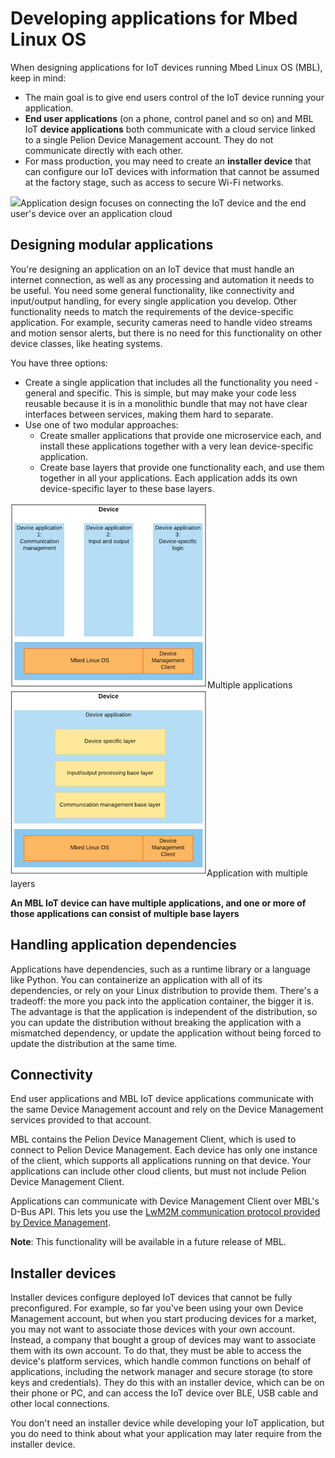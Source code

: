 # Developing applications for Mbed Linux OS

When designing applications for IoT devices running Mbed Linux OS (MBL), keep in mind:

* The main goal is to give end users control of the IoT device running your application.
* **End user applications** (on a phone, control panel and so on) and MBL IoT **device applications** both communicate with a cloud service linked to a single Pelion Device Management account. They do not communicate directly with each other.
* For mass production, you may need to create an **installer device** that can configure our IoT devices with information that cannot be assumed at the factory stage, such as access to secure Wi-Fi networks.

<span class="images">![](https://s3-us-west-2.amazonaws.com/mbed-linux-os-docs-images/applications_map_highlight.png)<span>Application design focuses on connecting the IoT device and the end user's device over an application cloud</span></span>

## Designing modular applications

You're designing an application on an IoT device that must handle an internet connection, as well as any processing and automation it needs to be useful. You need some general functionality, like connectivity and input/output handling, for every single application you develop. Other functionality needs to match the requirements of the device-specific application. For example, security cameras need to handle video streams and motion sensor alerts, but there is no need for this functionality on other device classes, like heating systems.

You have three options:

* Create a single application that includes all the functionality you need - general and specific. This is simple, but may make your code less reusable because it is in a monolithic bundle that may not have clear interfaces between services, making them hard to separate.
* Use one of two modular approaches:
    * Create smaller applications that provide one microservice each, and install these applications together with a very lean device-specific application.
    * Create base layers that provide one functionality each, and use them together in all your applications. Each application adds its own device-specific layer to these base layers.

<span class="images">![](../Figures/multi_apps.png)<span>Multiple applications</span></span>    
<span class="images">![](../Figures/application_from_layers.png)<span>Application with multiple layers</span></span>    

**An MBL IoT device can have multiple applications, and one or more of those applications can consist of multiple base layers**

## Handling application dependencies

Applications have dependencies, such as a runtime library or a language like Python. You can containerize an application with all of its dependencies, or rely on your Linux distribution to provide them. There's a tradeoff: the more you pack into the application container, the bigger it is. The advantage is that the application is independent of the distribution, so you can update the distribution without breaking the application with a mismatched dependency, or update the application without being forced to update the distribution at the same time.

## Connectivity

End user applications and MBL IoT device applications communicate with the same Device Management account and rely on the Device Management services provided to that account.

MBL contains the Pelion Device Management Client, which is used to connect to Pelion Device Management. Each device has only one instance of the client, which supports all applications running on that device. Your applications can include other cloud clients, but must not include Pelion Device Management Client.

Applications can communicate with Device Management Client over MBL's D-Bus API. This lets you use the [LwM2M communication protocol provided by Device Management](https://www.pelion.com/docs/device-management/latest/introduction/management-services-and-protocols.html).

<span class="notes">**Note**: This functionality will be available in a future release of MBL.</span>

## Installer devices

Installer devices configure deployed IoT devices that cannot be fully preconfigured. For example, so far you've been using your own Device Management account, but when you start producing devices for a market, you may not want to associate those devices with your own account. Instead, a company that bought a group of devices may want to associate them with its own account. To do that, they must be able to access the device's platform services, which handle common functions on behalf of applications, including the network manager and secure storage (to store keys and credentials). They do this with an installer device, which can be on their phone or PC, and can access the IoT device over BLE, USB cable and other local connections.

You don't need an installer device while developing your IoT application, but you do need to think about what your application may later require from the installer device.
